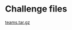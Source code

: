 # Challenge files
[teams.tar.gz](https://storage.yandexcloud.net/sas-2/task-4708254373f65569f8f3f844c9b161aa.tar.gz)